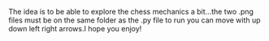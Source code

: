 The idea is to be able to explore the chess mechanics a bit...the two .png files must be on the same folder as the .py file to run you can move with up down left right arrows.I hope you enjoy!
